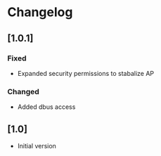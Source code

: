 # Changelog

## [1.0.1]
### Fixed
- Expanded security permissions to stabalize AP 

### Changed
- Added dbus access


## [1.0]
- Initial version